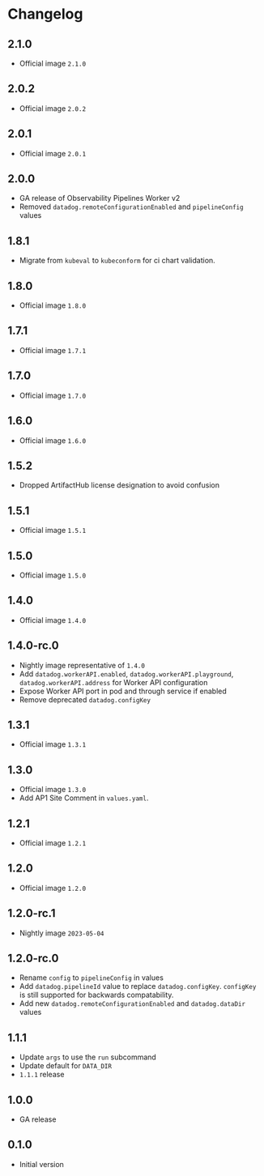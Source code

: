# Changelog

## 2.1.0

* Official image `2.1.0`

## 2.0.2

* Official image `2.0.2`

## 2.0.1

* Official image `2.0.1`

## 2.0.0

* GA release of Observability Pipelines Worker v2
* Removed `datadog.remoteConfigurationEnabled` and `pipelineConfig` values

## 1.8.1

* Migrate from `kubeval` to `kubeconform` for ci chart validation.

## 1.8.0

* Official image `1.8.0`

## 1.7.1

* Official image `1.7.1`

## 1.7.0

* Official image `1.7.0`

## 1.6.0

* Official image `1.6.0`

## 1.5.2

* Dropped ArtifactHub license designation to avoid confusion

## 1.5.1

* Official image `1.5.1`

## 1.5.0

* Official image `1.5.0`

## 1.4.0

* Official image `1.4.0`

## 1.4.0-rc.0

* Nightly image representative of `1.4.0`
* Add `datadog.workerAPI.enabled`, `datadog.workerAPI.playground`, `datadog.workerAPI.address` for Worker API configuration
* Expose Worker API port in pod and through service if enabled
* Remove deprecated `datadog.configKey`

## 1.3.1

* Official image `1.3.1`

## 1.3.0

* Official image `1.3.0`
* Add AP1 Site Comment in `values.yaml`.

## 1.2.1

* Official image `1.2.1`

## 1.2.0

* Official image `1.2.0`

## 1.2.0-rc.1

* Nightly image `2023-05-04`

## 1.2.0-rc.0

* Rename `config` to `pipelineConfig` in values
* Add `datadog.pipelineId` value to replace `datadog.configKey`. `configKey` is still supported for backwards compatability.
* Add new `datadog.remoteConfigurationEnabled` and `datadog.dataDir` values

## 1.1.1

* Update `args` to use the `run` subcommand
* Update default for `DATA_DIR`
* `1.1.1` release

## 1.0.0

* GA release

## 0.1.0

* Initial version
